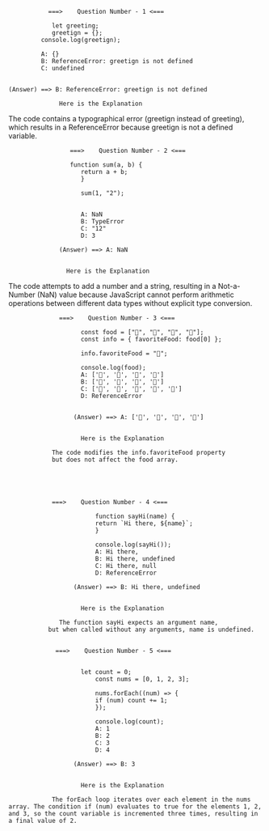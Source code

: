 
               ===>    Question Number - 1 <===

                let greeting;
                greetign = {};
             console.log(greetign);

             A: {}
             B: ReferenceError: greetign is not defined
             C: undefined


    (Answer) ==> B: ReferenceError: greetign is not defined

                  Here is the Explanation

  The code contains a typographical error (greetign instead of greeting), which results in a ReferenceError because greetign is not a defined variable.




                     ===>    Question Number - 2 <===

                     function sum(a, b) {
                        return a + b;
                        }

                        sum(1, "2");


                        A: NaN
                        B: TypeError
                        C: "12"
                        D: 3

                  (Answer) ==> A: NaN


                    Here is the Explanation

  The code attempts to add a number and a string, resulting in a Not-a-Number (NaN) value because JavaScript cannot perform arithmetic operations between different data types without explicit type conversion.



                  ===>    Question Number - 3 <===

                        const food = ["🍕", "🍫", "🥑", "🍔"];
                        const info = { favoriteFood: food[0] };

                        info.favoriteFood = "🍝";

                        console.log(food);
                        A: ['🍕', '🍫', '🥑', '🍔']
                        B: ['🍝', '🍫', '🥑', '🍔']
                        C: ['🍝', '🍕', '🍫', '🥑', '🍔']
                        D: ReferenceError 


                      (Answer) ==> A: ['🍕', '🍫', '🥑', '🍔']


                        Here is the Explanation

                The code modifies the info.favoriteFood property 
                but does not affect the food array.





                ===>    Question Number - 4 <===

                            function sayHi(name) {
                            return `Hi there, ${name}`;
                            }

                            console.log(sayHi());
                            A: Hi there,
                            B: Hi there, undefined
                            C: Hi there, null
                            D: ReferenceError 

                      (Answer) ==> B: Hi there, undefined


                        Here is the Explanation

                  The function sayHi expects an argument name, 
               but when called without any arguments, name is undefined.


                 ===>    Question Number - 5 <===

                         
                        let count = 0;
                            const nums = [0, 1, 2, 3];

                            nums.forEach((num) => {
                            if (num) count += 1;
                            });

                            console.log(count);
                            A: 1
                            B: 2
                            C: 3
                            D: 4

                      (Answer) ==> B: 3 


                        Here is the Explanation

                The forEach loop iterates over each element in the nums array. The condition if (num) evaluates to true for the elements 1, 2, and 3, so the count variable is incremented three times, resulting in a final value of 2.


             






















                           